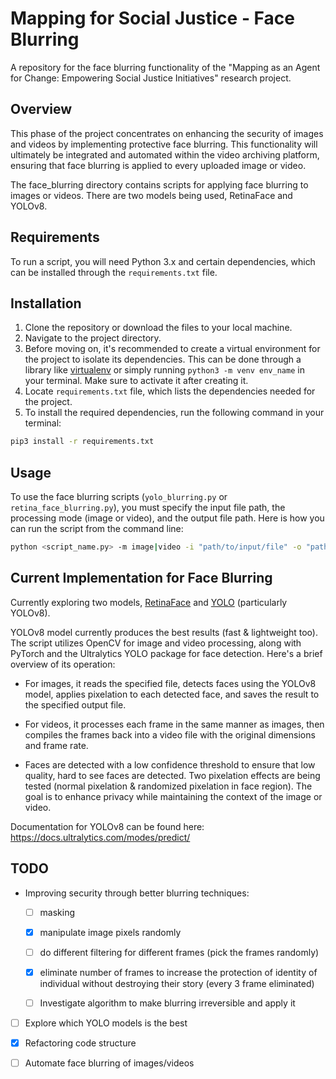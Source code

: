 # Mapping for Social Justice - Face Blurring

A repository for the face blurring functionality of the "Mapping as an Agent for Change: Empowering Social Justice Initiatives" research project.

## Overview

This phase of the project concentrates on enhancing the security of images and videos by implementing protective face blurring. This functionality will ultimately be integrated and automated within the video archiving platform, ensuring that face blurring is applied to every uploaded image or video.

The face_blurring directory contains scripts for applying face blurring to images or videos. There are two models being used, RetinaFace and YOLOv8.

## Requirements

To run a script, you will need Python 3.x and certain dependencies, which can be installed through the `requirements.txt` file.

## Installation

1. Clone the repository or download the files to your local machine. 
2. Navigate to the project directory.
3. Before moving on, it's recommended to create a virtual environment for the project to isolate its dependencies. This can be done through a library like [virtualenv](https://pypi.org/project/virtualenv/) or simply running `python3 -m venv env_name` in your terminal. Make sure to activate it after creating it.
4. Locate `requirements.txt` file, which lists the dependencies needed for the project.
5. To install the required dependencies, run the following command in your terminal:

```bash
pip3 install -r requirements.txt
``` 

## Usage

To use the face blurring scripts (`yolo_blurring.py` or `retina_face_blurring.py`), you must specify the input file path, the processing mode (image or video), and the output file path. Here is how you can run the script from the command line:

```bash
python <script_name.py> -m image|video -i "path/to/input/file" -o "path/to/output/file"
```

## Current Implementation for Face Blurring

Currently exploring two models, [RetinaFace](https://github.com/serengil/retinaface?tab=readme-ov-file) and [YOLO](https://github.com/ultralytics/ultralytics) (particularly YOLOv8).

YOLOv8 model currently produces the best results (fast & lightweight too). The script utilizes OpenCV for image and video processing, along with PyTorch and the Ultralytics YOLO package for face detection. Here's a brief overview of its operation:

- For images, it reads the specified file, detects faces using the YOLOv8 model, applies pixelation to each detected face, and saves the result to the specified output file.

- For videos, it processes each frame in the same manner as images, then compiles the frames back into a video file with the original dimensions and frame rate.

- Faces are detected with a low confidence threshold to ensure that low quality, hard to see faces are detected. Two pixelation effects are being tested (normal pixelation & randomized pixelation in face region). The goal is to enhance privacy while maintaining the context of the image or video.

Documentation for YOLOv8 can be found here: https://docs.ultralytics.com/modes/predict/

## TODO

- Improving security through better blurring techniques:

  - [ ] masking

  - [x] manipulate image pixels randomly

  - [ ] do different filtering for different frames (pick the frames randomly)

  - [x] eliminate number of frames to increase the protection of identity of individual without destroying their story (every 3 frame eliminated)

  - [ ] Investigate algorithm to make blurring irreversible and apply it

- [ ] Explore which YOLO models is the best

- [x] Refactoring code structure

- [ ] Automate face blurring of images/videos